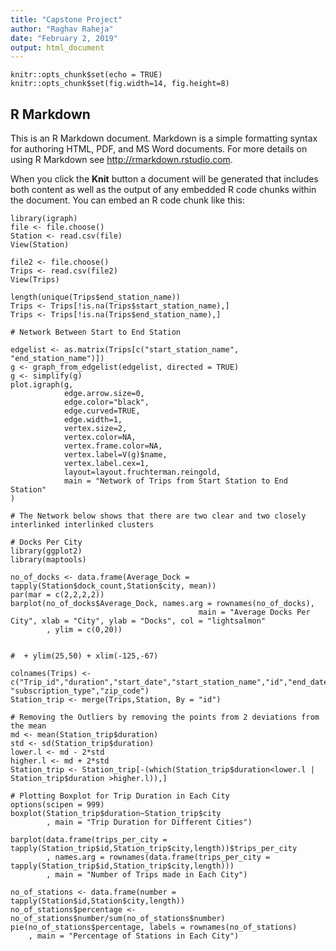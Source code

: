 ```yaml
---
title: "Capstone Project"
author: "Raghav Raheja"
date: "February 2, 2019"
output: html_document
---
```


```{r setup, include=FALSE}
knitr::opts_chunk$set(echo = TRUE)
knitr::opts_chunk$set(fig.width=14, fig.height=8)
```

## R Markdown

This is an R Markdown document. Markdown is a simple formatting syntax for authoring HTML, PDF, and MS Word documents. For more details on using R Markdown see <http://rmarkdown.rstudio.com>.

When you click the **Knit** button a document will be generated that includes both content as well as the output of any embedded R code chunks within the document. You can embed an R code chunk like this:

```{r}
library(igraph)
file <- file.choose()
Station <- read.csv(file)
View(Station)

file2 <- file.choose()
Trips <- read.csv(file2)
View(Trips)

```
```{r}
length(unique(Trips$end_station_name))
Trips <- Trips[!is.na(Trips$start_station_name),]
Trips <- Trips[!is.na(Trips$end_station_name),]

# Network Between Start to End Station

edgelist <- as.matrix(Trips[c("start_station_name", "end_station_name")])
g <- graph_from_edgelist(edgelist, directed = TRUE)
g <- simplify(g)
plot.igraph(g, 
            edge.arrow.size=0,
            edge.color="black",
            edge.curved=TRUE,
            edge.width=1,
            vertex.size=2,
            vertex.color=NA, 
            vertex.frame.color=NA, 
            vertex.label=V(g)$name,
            vertex.label.cex=1,
            layout=layout.fruchterman.reingold,
            main = "Network of Trips from Start Station to End Station"
)

# The Network below shows that there are two clear and two closely interlinked interlinked clusters
```
```{r}
# Docks Per City
library(ggplot2)
library(maptools)

no_of_docks <- data.frame(Average_Dock = tapply(Station$dock_count,Station$city, mean))
par(mar = c(2,2,2,2))
barplot(no_of_docks$Average_Dock, names.arg = rownames(no_of_docks),
                                          main = "Average Docks Per City", xlab = "City", ylab = "Docks", col = "lightsalmon"
        , ylim = c(0,20))


#  + ylim(25,50) + xlim(-125,-67)

```
```{r}
colnames(Trips) <- c("Trip_id","duration","start_date","start_station_name","id","end_date","end_station_name","end_station_id","bike_id",            "subscription_type","zip_code")
Station_trip <- merge(Trips,Station, By = "id")

# Removing the Outliers by removing the points from 2 deviations from the mean
md <- mean(Station_trip$duration)              
std <- sd(Station_trip$duration)
lower.l <- md - 2*std
higher.l <- md + 2*std
Station_trip <- Station_trip[-(which(Station_trip$duration<lower.l | Station_trip$duration >higher.l)),]

# Plotting Boxplot for Trip Duration in Each City
options(scipen = 999)
boxplot(Station_trip$duration~Station_trip$city
        , main = "Trip Duration for Different Cities")
```

```{r}
barplot(data.frame(trips_per_city = tapply(Station_trip$id,Station_trip$city,length))$trips_per_city
        , names.arg = rownames(data.frame(trips_per_city = tapply(Station_trip$id,Station_trip$city,length)))
        , main = "Number of Trips made in Each City")
```

```{r}
no_of_stations <- data.frame(number = tapply(Station$id,Station$city,length))
no_of_stations$percentage <- no_of_stations$number/sum(no_of_stations$number)
pie(no_of_stations$percentage, labels = rownames(no_of_stations)
    , main = "Percentage of Stations in Each City")


```



